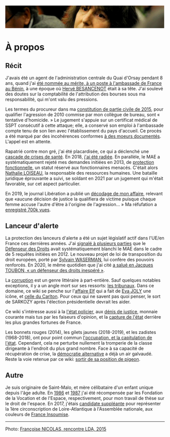 ![marc-chaumeil](../_aux/marc-chaumeil.png)

# À propos

## Récit

J'avais été un agent de l'administration centrale du Quai d'Orsay pendant 8 ans,
quand j'ai [été nommée au mérite, à un poste à l'ambassade de France au Bénin](./drh.md#RAINERI-RAUGEL),
à une époque où  [Hervé BESANCENOT](./whoswho.md#besanc) était à sa tête.
J'ai soulevé des doutes sur la comptabilité de l'attribution des bourses sous ma responsabilité, qui m'ont valu des pressions.

Les termes du procureur dans ma [constitution de partie civile de 2015](./aplogan.md#decision-1),
pour qualifier l'agression de 2010 commise par mon collègue de bureau,
sont « tentative d'homicide. » Le jugement s'appuie sur un certificat médical de SSPT consécutif à cette attaque;
elle, a conservé son emploi à l'ambassade compte tenu de son lien avec l'établissement du pays d'accueil.
Ce procès a été marqué par des incohérences conformes [à des moeurs documentés](./denijust.md#jl2014).
L'appel est en attente.

Rapatrié contre mon gré, j'ai été placardisée,
ce qui a déclenché une [cascade de crises de santé](./drh.md#a999fcb2).
En 2018, [j'ai été radiée](./radiation.md). En parallèle,
le MAE a systématiquement rejeté mes demandes initiées en 2013,
de [protection fonctionnelle](./pf.md),
un statut réservé aux fonctionnaires menacés. C'était alors [Nathalie LOISEAU](./whoswho.md#loiseau), la responsable des ressources humaines.
Une bataille juridique éprouvante a suivi, se soldant en 2021 par un jugement qui m'était favorable, sur cet aspect particulier.

En 2019, le journal Libération a publié un [décodage de mon affaire](./medias.md#pezetnicolas),
relevant que «aucune décision de justice la qualifiera de victime puisque chaque femme accuse l'autre d'être à l'origine de l'agression... »
Ma réfufation a [enregistré 700k vues](https://twitter.com/FranoiseNicolas/status/1115997608533737475?s=20&t=xx9LpTCg5ZYSiw98wwIkgA). 

## Lanceur d'alerte

La protection des lanceurs d'alerte a été un sujet législatif actif dans l'UE/en France ces dernières années.
J'ai [signalé à plusieurs parties](./influence.md) que le [Défenseur des Droits](./contrepouvoirs.md#ddd) avait systématiquement blanchi le MAE
dans le cadre de 5 requêtes initiées en 2012.
Le nouveau projet de loi de transposition du droit européen, 
porté par [Sylvain WASERMAN](./whoswho.md#waserm), 
lui confère des pouvoirs renforcés. 
En 2020, le même quotidien que j'ai cité [a salué en Jacques TOUBON, « un défenseur des droits inespéré »](./whoswho.md#toubon).

La [corruption](./corruption.md) est un genre littéraire à part-entière. Sauf quelques notables exceptions, il y a un angle mort sur ses ressorts: [les tribunaux](./robenoire.md). Dans ce domaine, ce wiki se penche sur l'[affaire Elf](./elf.md) qui a fait de [Eva JOLY](./whoswho.md#joly) une icône,  et [celle du Carlton](./carlton.md). Pour ceux qui ne savent pas quoi penser, le sort de SARKOZY après l'élection présidentielle devrait les aider. 

Ce wiki s'intéresse aussi à la [l'état policier](./etat-policier.md), aux [dénis de justice](./denijust.md), monnaie courante mais tus par les faiseurs d'opinion, et la [capture de l'état](./capturetat.md) derrière les plus grandes fortunes de France.

Les bonnets rouges (2014), les gilets jaunes (2018-2019), et les zadistes (1968-2018),
ont pour point commun [l'occupation, et la capitulation de l'état](./democralter.md#lecoq2018projets).
Cependant, cela ne perturbe nullement la tromperie de la classe dirigeante à l'endroit du plus grand nombre. 
Face à sa capacité de récupération de crise, la [démocratie alternative](./democralter.md) a déjà un air galvaudé.
Reste la voie retenue par ce wiki: [sortir de sa position de pigeon](./robenoire.md#carage2015demontg).
 
## Autre
Je suis originaire de Saint-Malo, et mère célibataire d'un enfant unique depuis l'âge adulte.  En [1986](../pieces/identifiant/829cbd9) et [1987](../pieces/identifiant/b5b09b6e) j'ai été récompensée par les Fondation de la Vocation et de l'Espace, respectivement, pour mon travail de thèse sur le droit de l'espace. En 2017, j'étais [candidate suppléante](http://www.nantes-infos.fr/legislatives-1ere-circonscription-de-la-loire-atlantique-christophe-le-tallec-et-francoise-nicolas-candidats-de-la-france-insoumise-3-5-137.html) pour représenter la 1ère circonscription de Loire-Atlantique à l'Assemblée nationale, aux couleurs de [France Insoumise](https://twitter.com/FranceInsoumise).

---
Photo: [Françoise NICOLAS, rencontre LDA, 2015](attrib.md#marc-chaumeil)
